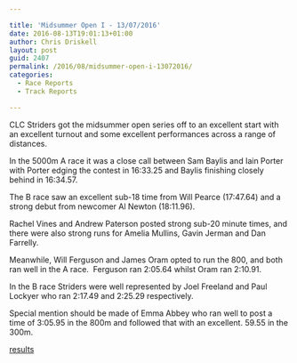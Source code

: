 ```yaml
---

title: 'Midsummer Open I - 13/07/2016'
date: 2016-08-13T19:01:13+01:00
author: Chris Driskell
layout: post
guid: 2407
permalink: /2016/08/midsummer-open-i-13072016/
categories:
  - Race Reports
  - Track Reports

---
```

CLC Striders got the midsummer open series off to an excellent start with an excellent turnout and some excellent performances across a range of distances.

In the 5000m A race it was a close call between Sam Baylis and Iain Porter with Porter edging the contest in 16:33.25 and Baylis finishing closely behind in 16:34.57.

The B race saw an excellent sub-18 time from Will Pearce (17:47.64) and a strong debut from newcomer Al Newton (18:11.96).

Rachel Vines and Andrew Paterson posted strong sub-20 minute times, and there were also strong runs for Amelia Mullins, Gavin Jerman and Dan Farrelly.

Meanwhile, Will Ferguson and James Oram opted to run the 800, and both ran well in the A race.  Ferguson ran 2:05.64 whilst Oram ran 2:10.91.

In the B race Striders were well represented by Joel Freeland and Paul Lockyer who ran 2:17.49 and 2:25.29 respectively.

Special mention should be made of Emma Abbey who ran well to post a time of 3:05.95 in the 800m and followed that with an excellent. 59.55 in the 300m.

[results](http://cheltenhamharriers.co.uk/public/inc/doc/midsummer-opens/results/midsummer_1_2016_results.pdf)

&nbsp;

&nbsp;

&nbsp;

&nbsp;